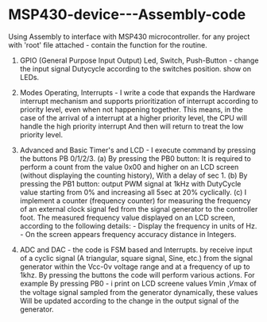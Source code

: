 # MSP430-device---Assembly-code
Using Assembly to interface with MSP430 microcontroller. for any project with 'root' file attached - contain the function for the routine.

1. GPIO (General Purpose Input Output) Led, Switch, Push-Button - change the input signal Dutycycle according to the switches position. show on LEDs.

2. Modes Operating, Interrupts - I write a code that expands the Hardware interrupt mechanism and supports prioritization of interrupt according to
   priority level, even when not happening together. This means, in the case of the arrival of a interrupt at a higher priority level, 
   the CPU will handle the high priority interrupt And then will return to treat the low priority level. 
   
3. Advanced and Basic Timer's and LCD - I execute command by pressing the buttons PB 0/1/2/3.
   (a) By pressing the PB0 button:
       It is required to perform a count from the value 0x00 and higher on an LCD screen (without displaying the counting history),
       With a delay of sec 1.
   (b) By pressing the PB1 button:
       output PWM signal at 1kHz with DutyCycle value starting from 0% and increasing all
       5sec at 20% cyclically.
   (c) I implement a counter (frequency counter) for measuring the frequency of an external clock signal fed from the signal generator to the controller foot.
       The measured frequency value displayed on an LCD screen, according to the following details:
       - Display the frequency in units of Hz.
       - On the screen appears frequency accuracy distance in Integers.
       
4. ADC and DAC - the code is FSM based and Interrupts. by receive input of a cyclic signal (A triangular, square signal,
   Sine, etc.) from the signal generator within the Vcc-0v voltage range and at a frequency of up to 1khz.
   By pressing the buttons the code will perform various actions. 
   For example By pressing PB0 - i print  on LCD screene values 𝑉min ,𝑉max  of the voltage signal sampled from the generator dynamically, these values
   Will be updated according to the change in the output signal of the generator.

